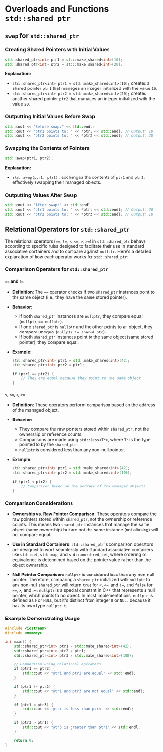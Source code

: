 # Overloads and Functions `std::shared_ptr`

## `swap` for `std::shared_ptr`

### Creating Shared Pointers with Initial Values

```cpp
std::shared_ptr<int> ptr1 = std::make_shared<int>(10);
std::shared_ptr<int> ptr2 = std::make_shared<int>(20);
```

**Explanation:**

- `std::shared_ptr<int> ptr1 = std::make_shared<int>(10);` creates a shared pointer `ptr1` that manages an integer initialized with the value `10`.
- `std::shared_ptr<int> ptr2 = std::make_shared<int>(20);` creates another shared pointer `ptr2` that manages an integer initialized with the value `20`.

### Outputting Initial Values Before Swap

```cpp
std::cout << "Before swap:" << std::endl;
std::cout << "ptr1 points to: " << *ptr1 << std::endl; // Output: 10
std::cout << "ptr2 points to: " << *ptr2 << std::endl; // Output: 20
```

### Swapping the Contents of Pointers

```cpp
std::swap(ptr1, ptr2);
```

**Explanation:**

- `std::swap(ptr1, ptr2);` exchanges the contents of `ptr1` and `ptr2`, effectively swapping their managed objects.

### Outputting Values After Swap

```cpp
std::cout << "After swap:" << std::endl;
std::cout << "ptr1 points to: " << *ptr1 << std::endl; // Output: 20
std::cout << "ptr2 points to: " << *ptr2 << std::endl; // Output: 10
```

## Relational Operators for `std::shared_ptr`

The relational operators (`==`, `!=`, `<`, `<=`, `>`, `>=`) in `std::shared_ptr` behave according to specific rules designed to facilitate their use in standard associative containers and to compare against `nullptr`. Here's a detailed explanation of how each operator works for `std::shared_ptr`:

### Comparison Operators for `std::shared_ptr`

#### `==` and `!=`

- **Definition**: The `==` operator checks if two `shared_ptr` instances point to the same object (i.e., they have the same stored pointer).
- **Behavior**:
  - If both `shared_ptr` instances are `nullptr`, they compare equal (`nullptr == nullptr`).
  - If one `shared_ptr` is `nullptr` and the other points to an object, they compare unequal (`nullptr != shared_ptr`).
  - If both `shared_ptr` instances point to the same object (same stored pointer), they compare equal.
- **Example**:

  ```cpp
  std::shared_ptr<int> ptr1 = std::make_shared<int>(42);
  std::shared_ptr<int> ptr2 = ptr1;

  if (ptr1 == ptr2) {
      // They are equal because they point to the same object
  }
  ```

#### `<`, `<=`, `>`, `>=`

- **Definition**: These operators perform comparison based on the address of the managed object.
- **Behavior**:

  - They compare the raw pointers stored within `shared_ptr`, not the ownership or reference counts.
  - Comparisons are made using `std::less<T*>`, where `T*` is the type pointed to by the `shared_ptr`.
  - `nullptr` is considered less than any non-null pointer.

- **Example**:

  ```cpp
  std::shared_ptr<int> ptr1 = std::make_shared<int>(42);
  std::shared_ptr<int> ptr2 = std::make_shared<int>(100);

  if (ptr1 < ptr2) {
      // Comparison based on the address of the managed objects
  }
  ```

### Comparison Considerations

- **Ownership vs. Raw Pointer Comparison**: These operators compare the raw pointers stored within `shared_ptr`, not the ownership or reference counts. This means two `shared_ptr` instances that manage the same object (same ownership) but are not the same instance (not aliasing) will not compare equal.
- **Use in Standard Containers**: `std::shared_ptr`'s comparison operators are designed to work seamlessly with standard associative containers like `std::set`, `std::map`, and `std::unordered_set`, where ordering or equivalence is determined based on the pointer value rather than the object ownership.

- **Null Pointer Comparison**: `nullptr` is considered less than any non-null pointer. Therefore, comparing a `shared_ptr` initialized with `nullptr` to any non-null `shared_ptr` will return `true` for `<`, `<=`, and `!=`, and `false` for `==`, `>`, and `>=`. `nullptr` is a special constant in C++ that represents a null pointer, which points to no object. In most implementations, `nullptr` is defined as `0` or `NULL`, but it's distinct from integer `0` or `NULL` because it has its own type `nullptr_t`.

### Example Demonstrating Usage

```cpp
#include <iostream>
#include <memory>

int main() {
    std::shared_ptr<int> ptr1 = std::make_shared<int>(42);
    std::shared_ptr<int> ptr2 = ptr1;
    std::shared_ptr<int> ptr3 = std::make_shared<int>(100);

    // Comparison using relational operators
    if (ptr1 == ptr2) {
        std::cout << "ptr1 and ptr2 are equal" << std::endl;
    }

    if (ptr1 != ptr3) {
        std::cout << "ptr1 and ptr3 are not equal" << std::endl;
    }

    if (ptr1 < ptr3) {
        std::cout << "ptr1 is less than ptr3" << std::endl;
    }

    if (ptr3 > ptr1) {
        std::cout << "ptr3 is greater than ptr1" << std::endl;
    }

    return 0;
}
```
